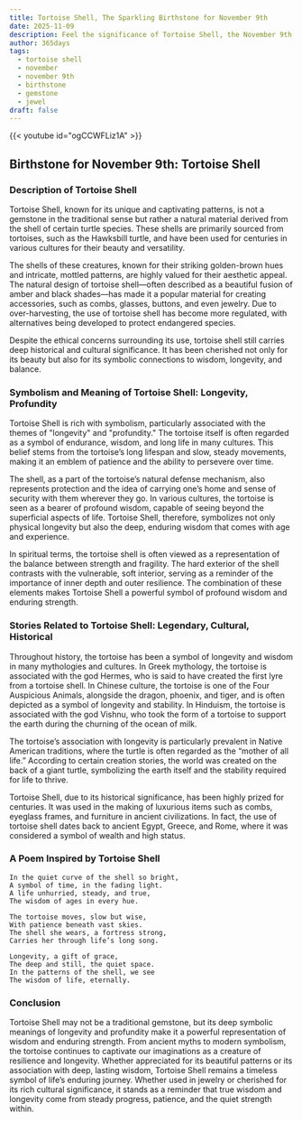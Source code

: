 ```yaml
---
title: Tortoise Shell, The Sparkling Birthstone for November 9th
date: 2025-11-09
description: Feel the significance of Tortoise Shell, the November 9th birthstone symbolizing Longevity, profundity. Let its beauty and meaning brighten your day.
author: 365days
tags:
  - tortoise shell
  - november
  - november 9th
  - birthstone
  - gemstone
  - jewel
draft: false
---
```


{{< youtube id="ogCCWFLiz1A" >}}

## Birthstone for November 9th: Tortoise Shell

### Description of Tortoise Shell

Tortoise Shell, known for its unique and captivating patterns, is not a gemstone in the traditional sense but rather a natural material derived from the shell of certain turtle species. These shells are primarily sourced from tortoises, such as the Hawksbill turtle, and have been used for centuries in various cultures for their beauty and versatility.

The shells of these creatures, known for their striking golden-brown hues and intricate, mottled patterns, are highly valued for their aesthetic appeal. The natural design of tortoise shell—often described as a beautiful fusion of amber and black shades—has made it a popular material for creating accessories, such as combs, glasses, buttons, and even jewelry. Due to over-harvesting, the use of tortoise shell has become more regulated, with alternatives being developed to protect endangered species.

Despite the ethical concerns surrounding its use, tortoise shell still carries deep historical and cultural significance. It has been cherished not only for its beauty but also for its symbolic connections to wisdom, longevity, and balance.

### Symbolism and Meaning of Tortoise Shell: Longevity, Profundity

Tortoise Shell is rich with symbolism, particularly associated with the themes of "longevity" and "profundity." The tortoise itself is often regarded as a symbol of endurance, wisdom, and long life in many cultures. This belief stems from the tortoise’s long lifespan and slow, steady movements, making it an emblem of patience and the ability to persevere over time.

The shell, as a part of the tortoise’s natural defense mechanism, also represents protection and the idea of carrying one’s home and sense of security with them wherever they go. In various cultures, the tortoise is seen as a bearer of profound wisdom, capable of seeing beyond the superficial aspects of life. Tortoise Shell, therefore, symbolizes not only physical longevity but also the deep, enduring wisdom that comes with age and experience.

In spiritual terms, the tortoise shell is often viewed as a representation of the balance between strength and fragility. The hard exterior of the shell contrasts with the vulnerable, soft interior, serving as a reminder of the importance of inner depth and outer resilience. The combination of these elements makes Tortoise Shell a powerful symbol of profound wisdom and enduring strength.

### Stories Related to Tortoise Shell: Legendary, Cultural, Historical

Throughout history, the tortoise has been a symbol of longevity and wisdom in many mythologies and cultures. In Greek mythology, the tortoise is associated with the god Hermes, who is said to have created the first lyre from a tortoise shell. In Chinese culture, the tortoise is one of the Four Auspicious Animals, alongside the dragon, phoenix, and tiger, and is often depicted as a symbol of longevity and stability. In Hinduism, the tortoise is associated with the god Vishnu, who took the form of a tortoise to support the earth during the churning of the ocean of milk.

The tortoise’s association with longevity is particularly prevalent in Native American traditions, where the turtle is often regarded as the “mother of all life.” According to certain creation stories, the world was created on the back of a giant turtle, symbolizing the earth itself and the stability required for life to thrive.

Tortoise Shell, due to its historical significance, has been highly prized for centuries. It was used in the making of luxurious items such as combs, eyeglass frames, and furniture in ancient civilizations. In fact, the use of tortoise shell dates back to ancient Egypt, Greece, and Rome, where it was considered a symbol of wealth and high status.

### A Poem Inspired by Tortoise Shell

```
In the quiet curve of the shell so bright,  
A symbol of time, in the fading light.  
A life unhurried, steady, and true,  
The wisdom of ages in every hue.  

The tortoise moves, slow but wise,  
With patience beneath vast skies.  
The shell she wears, a fortress strong,  
Carries her through life’s long song.

Longevity, a gift of grace,  
The deep and still, the quiet space.  
In the patterns of the shell, we see  
The wisdom of life, eternally.
```

### Conclusion

Tortoise Shell may not be a traditional gemstone, but its deep symbolic meanings of longevity and profundity make it a powerful representation of wisdom and enduring strength. From ancient myths to modern symbolism, the tortoise continues to captivate our imaginations as a creature of resilience and longevity. Whether appreciated for its beautiful patterns or its association with deep, lasting wisdom, Tortoise Shell remains a timeless symbol of life’s enduring journey. Whether used in jewelry or cherished for its rich cultural significance, it stands as a reminder that true wisdom and longevity come from steady progress, patience, and the quiet strength within.